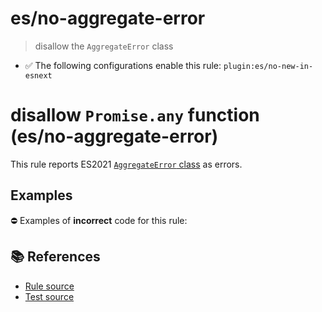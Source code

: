 # es/no-aggregate-error
> disallow the `AggregateError` class

- ✅ The following configurations enable this rule: `plugin:es/no-new-in-esnext`

# disallow `Promise.any` function (es/no-aggregate-error)

This rule reports ES2021 [`AggregateError` class](https://github.com/tc39/proposal-promise-any) as errors.

## Examples

⛔ Examples of **incorrect** code for this rule:

<eslint-playground type="bad" code="/*eslint es/no-aggregate-error: error */
try {
  throw new AggregateError([new Error('Error')], 'Error');
} catch (e) {
  console.log(e instanceof AggregateError);
}
" />

## 📚 References

- [Rule source](https://github.com/mysticatea/eslint-plugin-es/blob/v3.0.1/lib/rules/no-aggregate-error.js)
- [Test source](https://github.com/mysticatea/eslint-plugin-es/blob/v3.0.1/tests/lib/rules/no-aggregate-error.js)
